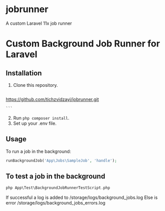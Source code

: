 # jobrunner
A custom Laravel 11x job runner


# Custom Background Job Runner for Laravel

## Installation

1. Clone this repository.
    ```php
  https://github.com/tichzvidzayi/jobrunner.git

    ```
2. Run 
``` php composer install ```.
3. Set up your .env file.


## Usage

To run a job in the background:

```php
runBackgroundJob('App\Jobs\SampleJob', 'handle');

```
## To test a job in the background

```php
php App\Test\BackgroundJobRunnerTestScript.php


```

If successful a log is added to /storage/logs/background_jobs.log 
Else is error /storage/logs/background_jobs_errors.log